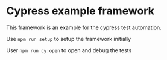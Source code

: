 # Cypress example framework

This framework is an example for the cypress test automation.

Use `npm run setup` to setup the framework initially

User `npm run cy:open` to open and debug the tests